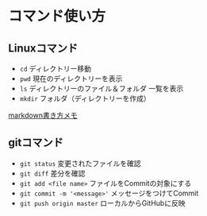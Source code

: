 # コマンド使い方
## Linuxコマンド
* `cd` ディレクトリー移動
* `pwd` 現在のディレクトリーを表示
* `ls` ディレクトリーのファイル＆フォルダ 一覧を表示
* `mkdir` フォルダ（ディレクトリーを作成）

[markdown書き方メモ](https://qiita.com/Minalinsky_1911/items/b684cfabe0f2fde0c67b)
## gitコマンド
* `git status` 変更されたファイルを確認
* `git diff` 差分を確認
* `git add <file name>` ファイルをCommitの対象にする
* `git commit -m '<message>'` メッセージをつけてCommit
* `git push origin master` ローカルからGitHubに反映

